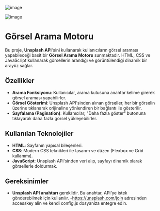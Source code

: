 ![image](https://github.com/user-attachments/assets/8703baf3-b8c8-49e5-8039-21809388ef69)

![image](https://github.com/user-attachments/assets/ef29fae7-237c-44c6-b042-a1b4883e406d)

# Görsel Arama Motoru

Bu proje, **Unsplash API**'sini kullanarak kullanıcıların görsel araması yapabileceği basit bir **Görsel Arama Motoru** sunmaktadır. HTML, CSS ve JavaScript kullanarak görsellerin arandığı ve görüntülendiği dinamik bir arayüz sağlar.

## Özellikler

- **Arama Fonksiyonu**: Kullanıcılar, arama kutusuna anahtar kelime girerek görsel araması yapabilirler.
- **Görsel Gösterimi**: Unsplash API'sinden alınan görseller, her bir görselin üzerine tıklanarak orijinaline yönlendiren bir bağlantı ile gösterilir.
- **Sayfalama (Pagination)**: Kullanıcılar, "Daha fazla göster" butonuna tıklayarak daha fazla görsel yükleyebilirler.

## Kullanılan Teknolojiler

- **HTML**: Sayfanın yapısal bileşenleri.
- **CSS**: Modern CSS teknikleri ile tasarım ve düzen (Flexbox ve Grid kullanımı).
- **JavaScript**: Unsplash API'sinden veri alıp, sayfayı dinamik olarak görsellerle doldurmak.

## Gereksinimler

- **Unsplash API anahtarı** gereklidir. Bu anahtar, API'ye istek gönderebilmek için kullanılır.
-https://unsplash.com/join adresinden accesskey alin ve kendi config.js dosyaniza entegre edin.


